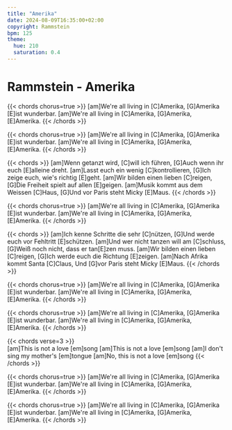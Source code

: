 ```yaml
---
title: "Amerika"
date: 2024-08-09T16:35:00+02:00
copyright: Rammstein
bpm: 125
theme:
  hue: 210
  saturation: 0.4
---
```


# Rammstein - Amerika

{{< chords chorus=true >}}
[am]We're all living in [C]Amerika,
[G]Amerika [E]ist wunderbar.
[am]We're all living in [C]Amerika,
[G]Amerika, [E]Amerika.
{{< /chords >}}

{{< chords chorus=true >}}
[am]We're all living in [C]Amerika,
[G]Amerika [E]ist wunderbar.
[am]We're all living in [C]Amerika,
[G]Amerika, [E]Amerika.
{{< /chords >}}

{{< chords >}}
[am]Wenn getanzt wird, [C]will ich führen,
[G]Auch wenn ihr euch [E]alleine dreht.
[am]Lasst euch ein wenig [C]kontrollieren,
[G]Ich zeige euch, wie's richtig [E]geht.
[am]Wir bilden einen lieben [C]reigen,
[G]Die Freiheit spielt auf allen [E]geigen.
[am]Musik kommt aus dem Weissen [C]Haus,
[G]Und vor Paris steht Micky [E]Maus.
{{< /chords >}}

{{< chords chorus=true >}}
[am]We're all living in [C]Amerika,
[G]Amerika [E]ist wunderbar.
[am]We're all living in [C]Amerika,
[G]Amerika, [E]Amerika.
{{< /chords >}}

{{< chords >}}
[am]Ich kenne Schritte die sehr [C]nützen,
[G]Und werde euch vor Fehltritt [E]schützen.
[am]Und wer nicht tanzen will am [C]schluss,
[G]Weiß noch nicht, dass er tan[E]zen muss.
[am]Wir bilden einen lieben [C]reigen,
[G]Ich werde euch die Richtung [E]zeigen.
[am]Nach Afrika kommt Santa [C]Claus,
Und [G]vor Paris steht Micky [E]Maus.
{{< /chords >}}

{{< chords chorus=true >}}
[am]We're all living in [C]Amerika,
[G]Amerika [E]ist wunderbar.
[am]We're all living in [C]Amerika,
[G]Amerika, [E]Amerika.
{{< /chords >}}

{{< chords chorus=true >}}
[am]We're all living in [C]Amerika,
[G]Amerika [E]ist wunderbar.
[am]We're all living in [C]Amerika,
[G]Amerika, [E]Amerika.
{{< /chords >}}

{{< chords verse=3 >}}  
[am]This is not a love [em]song
[am]This is not a love [em]song
[am]I don't sing my mother's [em]tongue
[am]No, this is not a love [em]song
{{< /chords >}}

{{< chords chorus=true >}}
[am]We're all living in [C]Amerika,
[G]Amerika [E]ist wunderbar.
[am]We're all living in [C]Amerika,
[G]Amerika, [E]Amerika.
{{< /chords >}}

{{< chords chorus=true >}}
[am]We're all living in [C]Amerika,
[G]Amerika [E]ist wunderbar.
[am]We're all living in [C]Amerika,
[G]Amerika, [E]Amerika.
{{< /chords >}}